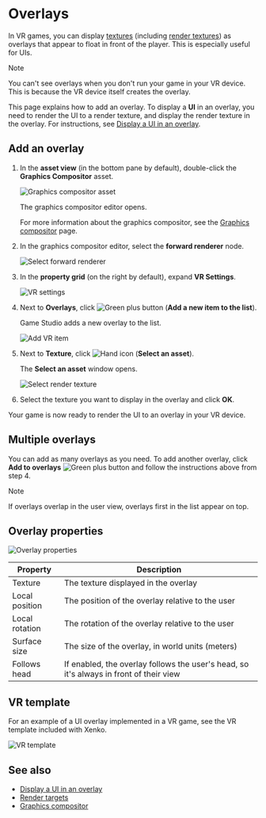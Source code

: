 # Overlays

In VR games, you can display [textures](../graphics/textures/index.md) (including [render textures](../graphics/graphics-compositor/render-targets.md)) as overlays that appear to float in front of the player. This is especially useful for UIs.

> [!Note]
> You can't see overlays when you don't run your game in your VR device. This is because the VR device itself creates the overlay.

This page explains how to add an overlay. To display a **UI** in an overlay, you need to render the UI to a render texture, and display the render texture in the overlay. For instructions, see [Display a UI in an overlay](display-a-UI-in-an-overlay.md).

## Add an overlay

1. In the **asset view** (in the bottom pane by default), double-click the **Graphics Compositor** asset.

    ![Graphics compositor asset](../graphics/graphics-compositor/media/graphics-compositor-asset.png)

    The graphics compositor editor opens.

    For more information about the graphics compositor, see the [Graphics compositor](../graphics/graphics-compositor/index.md) page.

2. In the graphics compositor editor, select the **forward renderer** node.

    ![Select forward renderer](media/select-forward-renderer.png)

3. In the **property grid** (on the right by default), expand **VR Settings**.

    ![VR settings](media/vr-settings.png)

4. Next to **Overlays**, click ![Green plus button](~/manual/game-studio/media/green-plus-icon.png) (**Add a new item to the list**).

    Game Studio adds a new overlay to the list.

    ![Add VR item](media/add-overlay.png)

5. Next to **Texture**, click ![Hand icon](~/manual/game-studio/media/hand-icon.png) (**Select an asset**).

    The **Select an asset** window opens.

    ![Select render texture](../graphics/graphics-compositor/media/asset-picker-select-render-texture.png)

6. Select the texture you want to display in the overlay and click **OK**.

Your game is now ready to render the UI to an overlay in your VR device.

## Multiple overlays

You can add as many overlays as you need. To add another overlay, click **Add to overlays** ![Green plus button](~/manual/game-studio/media/green-plus-icon.png) and follow the instructions above from step 4.

> [!Note]
> If overlays overlap in the user view, overlays first in the list appear on top.

## Overlay properties

![Overlay properties](media/overlay-properties.png)

| Property       | Description   
|----------------|------------------
| Texture        | The texture displayed in the overlay    
| Local position | The position of the overlay relative to the user                           
| Local rotation | The rotation of the overlay relative to the user                           
| Surface size   | The size of the overlay, in world units (meters)                           
| Follows head   | If enabled, the overlay follows the user's head, so it's always in front of their view 

## VR template

For an example of a UI overlay implemented in a VR game, see the VR template included with Xenko.

![VR template](media/template-virtual-reality.png)

## See also

* [Display a UI in an overlay](display-a-UI-in-an-overlay.md)
* [Render targets](../graphics/graphics-compositor/render-targets.md)
* [Graphics compositor](../graphics/graphics-compositor/index.md)